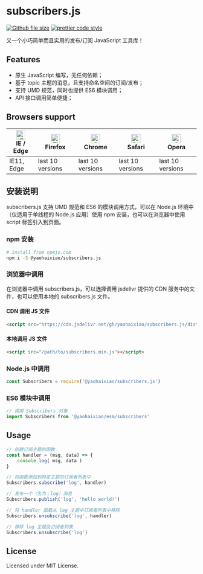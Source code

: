 # subscribers.js

[![Github file size](https://img.shields.io/github/size/yaohaixiao/subscribers.js/dist/subscribers.min.js.svg)](https://github.com/yaohaixiao/subscribers.js/blob/master/dist/subscribers.min.js)
[![prettier code style](https://img.shields.io/badge/code_style-prettier-07b759.svg)](https://prettier.io)


又一个小巧简单而且实用的发布/订阅 JavaScript 工具库！


## Features

- 原生 JavaScript 编写，无任何依赖；
- 基于 topic 主题的消息，且支持命名空间的订阅/发布；
- 支持 UMD 规范，同时也提供 ES6 模块调用；
- API 接口调用简单便捷；


## Browsers support

| [<img src="https://raw.githubusercontent.com/alrra/browser-logos/master/src/edge/edge_48x48.png" alt="IE / Edge" width="24px" height="24px" />](https://github.com/yaohaixiao/delegate.js/)</br>IE / Edge | [<img src="https://raw.githubusercontent.com/alrra/browser-logos/master/src/firefox/firefox_48x48.png" alt="Firefox" width="24px" height="24px" />](https://github.com/yaohaixiao/delegate.js/)</br>Firefox | [<img src="https://raw.githubusercontent.com/alrra/browser-logos/master/src/chrome/chrome_48x48.png" alt="Chrome" width="24px" height="24px" />](https://github.com/yaohaixiao/delegate.js/)</br>Chrome | [<img src="https://raw.githubusercontent.com/alrra/browser-logos/master/src/safari/safari_48x48.png" alt="Safari" width="24px" height="24px" />](https://github.com/yaohaixiao/delegate.js/)</br>Safari | [<img src="https://raw.githubusercontent.com/alrra/browser-logos/master/src/opera/opera_48x48.png" alt="Opera" width="24px" height="24px" />](https://github.com/yaohaixiao/delegate.js/)</br>Opera |
|----------------------------------------------------------------------------------------------------------------------------------------------------------------------------------------------------------|------------------------------------------------------------------------------------------------------------------------------------------------------------------------------------------------------------|--------------------------------------------------------------------------------------------------------------------------------------------------------------------------------------------------------|--------------------------------------------------------------------------------------------------------------------------------------------------------------------------------------------------------|----------------------------------------------------------------------------------------------------------------------------------------------------------------------------------------------------|
| IE11, Edge                                                                                                                                                                                               | last 10 versions                                                                                                                                                                                           | last 10 versions                                                                                                                                                                                       | last 10 versions                                                                                                                                                                                       | last 10 versions                                                                                                                                                                                   |

## 安装说明

subscribers.js 支持 UMD 规范和 ES6 的模块调用方式，可以在 Node.js 环境中（仅适用于单线程的 Node.js 应用）使用 npm 安装，也可以在浏览器中使用 script 标签引入到页面。

### npm 安装

```sh
# install from npmjs.com
npm i -S @yaohaixiao/subscribers.js
```

### 浏览器中调用

在浏览器中调用 subscribers.js，可以选择调用 jsdelivr 提供的 CDN 服务中的文件，也可以使用本地的 subscribers.js 文件。

#### CDN 调用 JS 文件

```html
<script src="https://cdn.jsdelivr.net/gh/yaohaixiao/subscribers.js/dist/subscribers.min.js"></script>
```

#### 本地调用 JS 文件

```html
<script src="/path/to/subscribers.min.js"></script>
```

### Node.js 中调用

```js
const Subscribers = require('@yaohaixiao/subscribers.js')
```

### ES6 模块中调用

```js
// 调用 Subscribers 对象
import Subscribers from '@yaohaixiao/esm/subscribers'
```

## Usage

```js
// 创建订阅主题的函数
const handler = (msg, data) => {
    console.log( msg, data )
}

// 将函数添加到特定主题的订阅者列表中
Subscribers.subscribe('log', handler)

// 发布一个（名为：log）消息
Subscribers.publish('log', 'hello world!')

// 将 handler 函数从 log 主题中订阅者列表中移除
Subscribers.unsubscribe('log', handler)

// 移除 log 主题及订阅者列表
Subscribers.unsubscribe('log')
```


## License

Licensed under MIT License.
